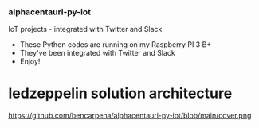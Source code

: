 ### alphacentauri-py-iot
IoT projects - integrated with Twitter and Slack

- These Python codes are running on my Raspberry PI 3 B+
- They've been integrated with Twitter and Slack
- Enjoy!

# ledzeppelin solution architecture
https://github.com/bencarpena/alphacentauri-py-iot/blob/main/cover.png
